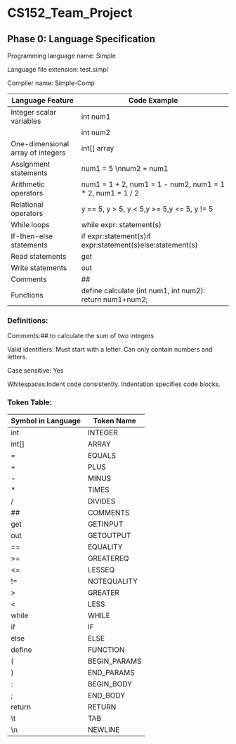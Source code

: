 # CS152_Team_Project

## Phase 0: Language Specification


Programming language name: Simple

Language file extension: test.simpl

Compiler name: Simple-Comp 


|__Language Feature__ | __Code Example__ |
| ------------------- | ---------------- |
|Integer scalar variables| int num1|
|                        | int num2|\
|One-dimensional array of integers|int[] array|
|Assignment statements|num1 = 5 \nnum2 = num1|
|Arithmetic operators|num1 = 1 + 2, num1 = 1 - num2, num1 = 1 * 2, num1 = 1 / 2|
|Relational operators|y == 5, y > 5, y < 5,y >= 5,y <= 5, y != 5|
|While loops|while expr: statement(s)|
|If-then-else statements|if expr:statement(s)if expr:statement(s)else:statement(s)|
|Read statements|get|
|Write statements|out|
|Comments|##|
|Functions|define calculate (int num1, int num2): return num1+num2;|


### Definitions:

Comments:## to calculate the sum of two integers

Valid identifiers:
Must start with a letter. Can only contain numbers and letters.

Case sensitive: Yes

Whitespaces:Indent code consistently. Indentation specifies code blocks. 

### Token Table:

|__Symbol in Language__ | __Token Name__ |
|---------------------- | -------------- |
|int                    | INTEGER        |
|int[]                  | ARRAY          |
|=                      | EQUALS         |
|+                      | PLUS           |
|-                      | MINUS          |
| *                     | TIMES          |
|/                      | DIVIDES        |
|##                     | COMMENTS       |
|get                    | GETINPUT       |
|out                    | GETOUTPUT      |
|==                     | EQUALITY       |
|>=                     | GREATEREQ      |
|<=                     | LESSEQ         |
|!=                     | NOTEQUALITY    |
|>                      | GREATER        |
|<                      | LESS           |
|while                  | WHILE          |
|if                     | IF             |
|else                   | ELSE           |
|define                 | FUNCTION       |
|(                      | BEGIN_PARAMS   |
|)                      | END_PARAMS     |
|:                      | BEGIN_BODY     |
|;                      | END_BODY       |
|return                 | RETURN         |
|\t                     | TAB            |
|\n                     | NEWLINE        |
